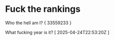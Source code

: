 # Fuck the rankings

Who the hell am I?
{ 33559233 }

What fucking year is it?
[ 2025-04-24T22:53:20Z ]
